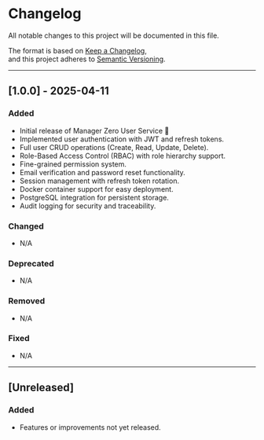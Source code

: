 # Changelog

All notable changes to this project will be documented in this file.

The format is based on [Keep a Changelog](https://keepachangelog.com/en/1.0.0/),  
and this project adheres to [Semantic Versioning](https://semver.org/spec/v2.0.0.html).

---

## [1.0.0] - 2025-04-11
### Added
- Initial release of Manager Zero User Service 🎉
- Implemented user authentication with JWT and refresh tokens.
- Full user CRUD operations (Create, Read, Update, Delete).
- Role-Based Access Control (RBAC) with role hierarchy support.
- Fine-grained permission system.
- Email verification and password reset functionality.
- Session management with refresh token rotation.
- Docker container support for easy deployment.
- PostgreSQL integration for persistent storage.
- Audit logging for security and traceability.

### Changed
- N/A

### Deprecated
- N/A

### Removed
- N/A

### Fixed
- N/A

---

## [Unreleased]
### Added
- Features or improvements not yet released.
